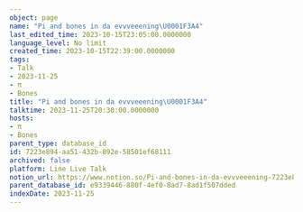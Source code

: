 ```yaml
---
object: page
name: "Pi and bones in da evvveeening\U0001F3A4"
last_edited_time: 2023-10-15T23:05:00.0000000
language_level: No limit
created_time: 2023-10-15T22:39:00.0000000
tags:
- Talk
- 2023-11-25
- π
- Bones
title: "Pi and bones in da evvveeening\U0001F3A4"
talktime: 2023-11-25T20:30:00.0000000
hosts:
- π
- Bones
parent_type: database_id
id: 7223e894-aa51-432b-892e-58501ef68111
archived: false
platform: Line Live Talk
notion_url: https://www.notion.so/Pi-and-bones-in-da-evvveeening-7223e894aa51432b892e58501ef68111
parent_database_id: e9339446-880f-4ef0-8ad7-8ad1f507dded
indexDate: 2023-11-25
---
```



   
   
   
   

   

























